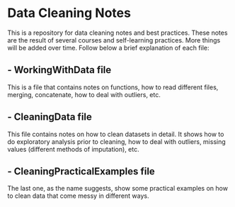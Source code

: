 # Data Cleaning Notes

This is a repository for data cleaning notes and best practices.
These notes are the result of several courses and self-learning practices. More things will be added over time.
Follow below a brief explanation of each file:

## - WorkingWithData file
This is a file that contains notes on functions, how to read different files, merging, concatenate, how to deal with outliers, etc.

## - CleaningData file
This file contains notes on how to clean datasets in detail. It shows how to do exploratory analysis prior to cleaning, how to deal with outliers, missing values (different methods of imputation), etc.

## - CleaningPracticalExamples file
The last one, as the name suggests, show some practical examples on how to clean data that come messy in different ways.
